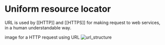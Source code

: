 # Uniform resource locator
URL is used by [[HTTP]] and [[HTTPS]] for making request to web services, in a human understandable way. 

image for a HTTP request using URL
![url_structure](https://academy.hackthebox.eu/storage/modules/35/url_structure.png)